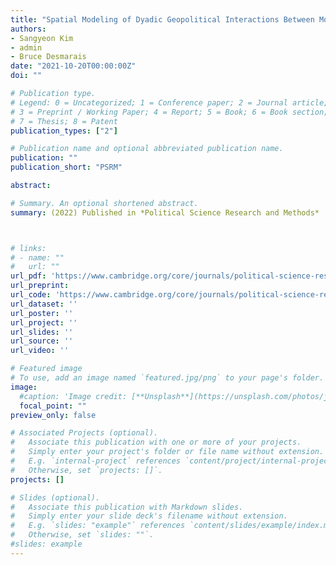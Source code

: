 ```yaml
---
title: "Spatial Modeling of Dyadic Geopolitical Interactions Between Moving Actors"
authors:
- Sangyeon Kim
- admin
- Bruce Desmarais
date: "2021-10-20T00:00:00Z"
doi: ""

# Publication type.
# Legend: 0 = Uncategorized; 1 = Conference paper; 2 = Journal article;
# 3 = Preprint / Working Paper; 4 = Report; 5 = Book; 6 = Book section;
# 7 = Thesis; 8 = Patent
publication_types: ["2"]

# Publication name and optional abbreviated publication name.
publication: ""
publication_short: "PSRM"

abstract:

# Summary. An optional shortened abstract.
summary: (2022) Published in *Political Science Research and Methods* 



# links:
# - name: ""
#   url: ""
url_pdf: 'https://www.cambridge.org/core/journals/political-science-research-and-methods/article/spatial-modeling-of-dyadic-geopolitical-interactions-between-moving-actors/9D4F222413B90228EBFC78D61DB70287'
url_preprint:
url_code: 'https://www.cambridge.org/core/journals/political-science-research-and-methods/article/spatial-modeling-of-dyadic-geopolitical-interactions-between-moving-actors/9D4F222413B90228EBFC78D61DB70287#supplementary-materials'
url_dataset: ''
url_poster: ''
url_project: ''
url_slides: ''
url_source: ''
url_video: ''

# Featured image
# To use, add an image named `featured.jpg/png` to your page's folder.
image:
  #caption: 'Image credit: [**Unsplash**](https://unsplash.com/photos/jdD8gXaTZsc)'
  focal_point: ""
preview_only: false

# Associated Projects (optional).
#   Associate this publication with one or more of your projects.
#   Simply enter your project's folder or file name without extension.
#   E.g. `internal-project` references `content/project/internal-project/index.md`.
#   Otherwise, set `projects: []`.
projects: []

# Slides (optional).
#   Associate this publication with Markdown slides.
#   Simply enter your slide deck's filename without extension.
#   E.g. `slides: "example"` references `content/slides/example/index.md`.
#   Otherwise, set `slides: ""`.
#slides: example
---
```



